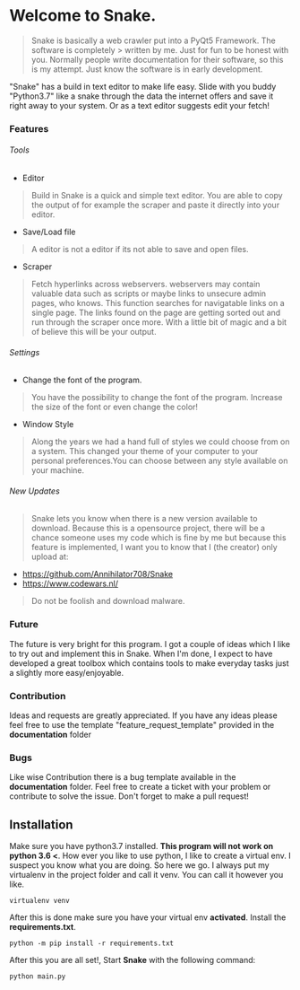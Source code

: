 # Welcome to Snake.

> Snake is basically a web crawler put into a PyQt5 Framework. The software is completely > written by me. Just for fun to be honest with you. Normally people write documentation for their software, so this is my attempt. Just know the software is in early development.

"Snake" has a build in text editor to make life easy. Slide with you buddy "Python3.7" like a snake through the data the internet offers and save it right away to your system. Or as a text editor suggests edit your fetch!

### Features 

###### Tools
- Editor
> Build in Snake is a quick and simple text editor. You are able to copy the output of for example the scraper and paste it directly into your editor.
- Save/Load file
> A editor is not a editor if its not able to save and open files.
- Scraper
> Fetch hyperlinks across webservers. webservers may contain valuable data such as scripts or maybe links to unsecure admin pages, who knows. This function searches for navigatable links on a single page. The links found on the page are getting sorted out and run through the scraper once more. With a little bit of magic and a bit of believe this will be your output.

###### Settings
- Change the font of the program.
> You have the possibility to change the font of the program. Increase the size of the font or even change the color!
- Window Style
> Along the years we had a hand full of styles we could choose from on a system. This changed your theme of your computer to your personal preferences.You can choose between any style available on your machine.

###### New Updates
> Snake lets you know when there is a new version available to download. Because this is a opensource project, there will be a chance someone uses my code which is fine by me but because this feature is implemented, I want you to know that I (the creator) only upload at:
- https://github.com/Annihilator708/Snake
- https://www.codewars.nl/

> Do not be foolish and download malware.

### Future
The future is very bright for this program. I got a couple of ideas which I like to try out and implement this in Snake. When I'm done, I expect to have developed a great toolbox which contains tools to make everyday tasks just a slightly more easy/enjoyable.

### Contribution
Ideas and requests are greatly appreciated. If you have any ideas please feel free to use the template "feature_request_template" provided in the **documentation** folder

### Bugs
Like wise Contribution there is a bug template available in the **documentation** folder. Feel free to create a ticket with your problem or contribute to solve the issue. Don't forget to make a pull request!

## Installation
Make sure you have python3.7 installed. **This program will not work on python 3.6 <**. How ever you like to use python, I like to create a virtual env. I suspect you know what you are doing. So here we go. I always put my virtualenv in the project folder and call it venv. You can call it however you like.
```
virtualenv venv
```
After this is done make sure you have your virtual env **activated**. Install the **requirements.txt**.
```
python -m pip install -r requirements.txt
```
After this you are all set!, Start **Snake** with the following command:
```
python main.py
```
